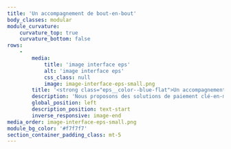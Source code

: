 ```yaml
---
title: 'Un accompagnement de bout-en-bout'
body_classes: modular
module_curvature:
    curvature_top: true
    curvature_bottom: false
rows:
    -
        media:
            title: 'image interface eps'
            alt: 'image interface eps'
            css_class: null
            image: image-interface-eps-small.png
        title: '<strong class="eps__color--blue-flat">Un accompagnement</strong><br/> de bout-en-bout'
        description: 'Nous proposons des solutions de paiement clé-en-main avec la possibilité de déléguer les aspects réglementaires, administratifs et techniques à nos experts. Nous sommes votre unique interlocuteur pour gérer l''ensemble du projet.'
        global_position: left
        description_position: text-start
        inverse_responsive: image-end
media_order: image-interface-eps-small.png
module_bg_color: '#f7f7f7'
section_container_padding_class: mt-5
---
```


